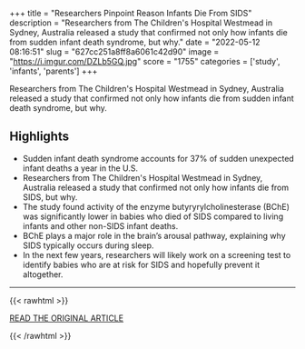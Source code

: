 +++
title = "Researchers Pinpoint Reason Infants Die From SIDS"
description = "Researchers from The Children's Hospital Westmead in Sydney, Australia released a study that confirmed not only how infants die from sudden infant death syndrome, but why."
date = "2022-05-12 08:16:51"
slug = "627cc251a8ff8a6061c42d90"
image = "https://i.imgur.com/DZLb5GQ.jpg"
score = "1755"
categories = ['study', 'infants', 'parents']
+++

Researchers from The Children's Hospital Westmead in Sydney, Australia released a study that confirmed not only how infants die from sudden infant death syndrome, but why.

## Highlights

- Sudden infant death syndrome accounts for 37% of sudden unexpected infant deaths a year in the U.S.
- Researchers from The Children's Hospital Westmead in Sydney, Australia released a study that confirmed not only how infants die from SIDS, but why.
- The study found activity of the enzyme butyryrylcholinesterase (BChE) was significantly lower in babies who died of SIDS compared to living infants and other non-SIDS infant deaths.
- BChE plays a major role in the brain’s arousal pathway, explaining why SIDS typically occurs during sleep.
- In the next few years, researchers will likely work on a screening test to identify babies who are at risk for SIDS and hopefully prevent it altogether.

---

{{< rawhtml >}}
  <p class="article-category">
    <a target="_blank" href="https://www.biospace.com/article/researchers-answer-how-and-why-infants-die-from-sids/">READ THE ORIGINAL ARTICLE</a>
  </p>
{{< /rawhtml >}}
